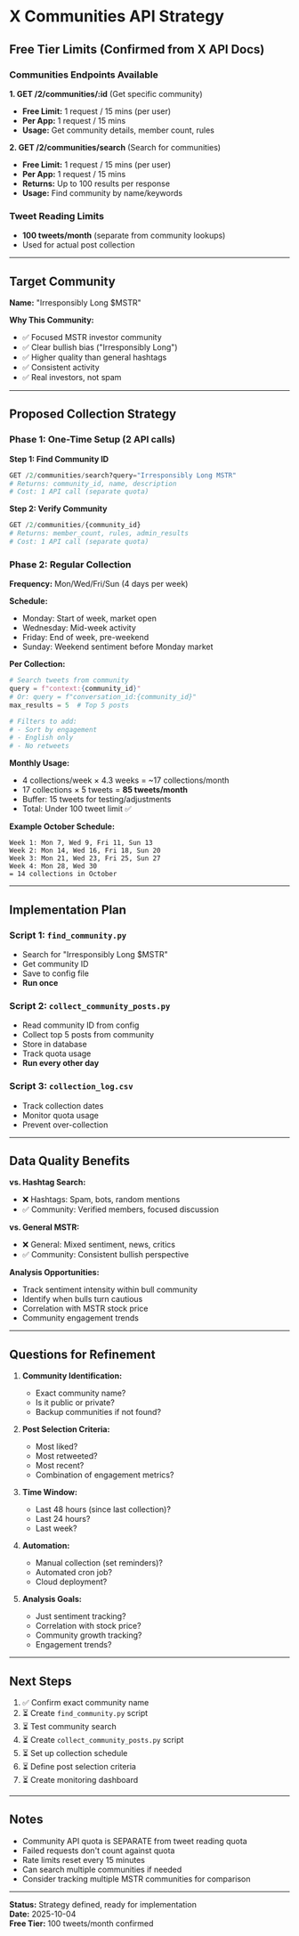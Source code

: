 # X Communities API Strategy

## Free Tier Limits (Confirmed from X API Docs)

### Communities Endpoints Available

**1. GET /2/communities/:id** (Get specific community)
- **Free Limit:** 1 request / 15 mins (per user)
- **Per App:** 1 request / 15 mins
- **Usage:** Get community details, member count, rules

**2. GET /2/communities/search** (Search for communities)
- **Free Limit:** 1 request / 15 mins (per user)
- **Per App:** 1 request / 15 mins
- **Returns:** Up to 100 results per response
- **Usage:** Find community by name/keywords

### Tweet Reading Limits
- **100 tweets/month** (separate from community lookups)
- Used for actual post collection

---

## Target Community

**Name:** "Irresponsibly Long $MSTR"

**Why This Community:**
- ✅ Focused MSTR investor community
- ✅ Clear bullish bias ("Irresponsibly Long")
- ✅ Higher quality than general hashtags
- ✅ Consistent activity
- ✅ Real investors, not spam

---

## Proposed Collection Strategy

### Phase 1: One-Time Setup (2 API calls)

**Step 1: Find Community ID**
```python
GET /2/communities/search?query="Irresponsibly Long MSTR"
# Returns: community_id, name, description
# Cost: 1 API call (separate quota)
```

**Step 2: Verify Community**
```python
GET /2/communities/{community_id}
# Returns: member_count, rules, admin_results
# Cost: 1 API call (separate quota)
```

### Phase 2: Regular Collection

**Frequency:** Mon/Wed/Fri/Sun (4 days per week)

**Schedule:**
- Monday: Start of week, market open
- Wednesday: Mid-week activity
- Friday: End of week, pre-weekend
- Sunday: Weekend sentiment before Monday market

**Per Collection:**
```python
# Search tweets from community
query = f"context:{community_id}"
# Or: query = f"conversation_id:{community_id}"
max_results = 5  # Top 5 posts

# Filters to add:
# - Sort by engagement
# - English only
# - No retweets
```

**Monthly Usage:**
- 4 collections/week × 4.3 weeks = ~17 collections/month
- 17 collections × 5 tweets = **85 tweets/month**
- Buffer: 15 tweets for testing/adjustments
- Total: Under 100 tweet limit ✅

**Example October Schedule:**
```
Week 1: Mon 7, Wed 9, Fri 11, Sun 13
Week 2: Mon 14, Wed 16, Fri 18, Sun 20
Week 3: Mon 21, Wed 23, Fri 25, Sun 27
Week 4: Mon 28, Wed 30
= 14 collections in October
```

---

## Implementation Plan

### Script 1: `find_community.py`
- Search for "Irresponsibly Long $MSTR"
- Get community ID
- Save to config file
- **Run once**

### Script 2: `collect_community_posts.py`
- Read community ID from config
- Collect top 5 posts from community
- Store in database
- Track quota usage
- **Run every other day**

### Script 3: `collection_log.csv`
- Track collection dates
- Monitor quota usage
- Prevent over-collection

---

## Data Quality Benefits

**vs. Hashtag Search:**
- ❌ Hashtags: Spam, bots, random mentions
- ✅ Community: Verified members, focused discussion

**vs. General MSTR:**
- ❌ General: Mixed sentiment, news, critics
- ✅ Community: Consistent bullish perspective

**Analysis Opportunities:**
- Track sentiment intensity within bull community
- Identify when bulls turn cautious
- Correlation with MSTR stock price
- Community engagement trends

---

## Questions for Refinement

1. **Community Identification:**
   - Exact community name?
   - Is it public or private?
   - Backup communities if not found?

2. **Post Selection Criteria:**
   - Most liked?
   - Most retweeted?
   - Most recent?
   - Combination of engagement metrics?

3. **Time Window:**
   - Last 48 hours (since last collection)?
   - Last 24 hours?
   - Last week?

4. **Automation:**
   - Manual collection (set reminders)?
   - Automated cron job?
   - Cloud deployment?

5. **Analysis Goals:**
   - Just sentiment tracking?
   - Correlation with stock price?
   - Community growth tracking?
   - Engagement trends?

---

## Next Steps

1. ✅ Confirm exact community name
2. ⏳ Create `find_community.py` script
3. ⏳ Test community search
4. ⏳ Create `collect_community_posts.py` script
5. ⏳ Set up collection schedule
6. ⏳ Define post selection criteria
7. ⏳ Create monitoring dashboard

---

## Notes

- Community API quota is SEPARATE from tweet reading quota
- Failed requests don't count against quota
- Rate limits reset every 15 minutes
- Can search multiple communities if needed
- Consider tracking multiple MSTR communities for comparison

---

**Status:** Strategy defined, ready for implementation  
**Date:** 2025-10-04  
**Free Tier:** 100 tweets/month confirmed
